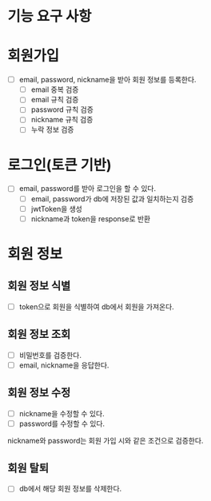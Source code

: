 # 기능 요구 사항

# 회원가입

- [ ]  email, password, nickname을 받아 회원 정보를 등록한다.
    - [ ]  email 중복 검증
    - [ ]  email 규칙 검증
    - [ ]  password 규칙 검증
    - [ ]  nickname 규칙 검증
    - [ ]  누락 정보 검증

# 로그인(토큰 기반)

- [ ]  email, password를 받아 로그인을 할 수 있다.
    - [ ]  email, password가 db에 저장된 값과 일치하는지 검증
    - [ ]  jwtToken을 생성
    - [ ]  nickname과 token을 response로 반환

# 회원 정보

## 회원 정보 식별

- [ ]  token으로 회원을 식별하여 db에서 회원을 가져온다.

## 회원 정보 조회

- [ ]  비밀번호를 검증한다.
- [ ]  email, nickname을 응답한다.

## 회원 정보 수정

- [ ]  nickname을 수정할 수 있다.
- [ ]  password를 수정할 수 있다.

nickname와 password는 회원 가입 시와 같은 조건으로 검증한다.

## 회원 탈퇴

- [ ]  db에서 해당 회원 정보를 삭제한다.